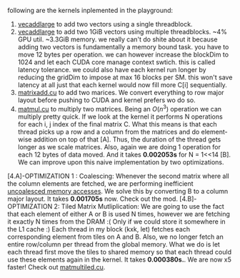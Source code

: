following are the kernels inplemented in the playground:
1. [vecaddlarge](../playground/vecaddsingle.cu) to add two vectors using a single threadblock. 
2. [vecaddlarge](../playground/vecaddlarge.cu) to add two 1GiB vectors using multiple threadblocks. ~4% GPU util. ~3.3GiB memory. we really can't do shite about it because adding two vectors is fundamentally a memory bound task. you have to move 12 bytes per operation. we can however increase the blockDim to 1024 and let each CUDA core manage context swtich. this is called latency tolerance. we could also have each kernel run longer by reducing the gridDim to impose at max 16 blocks per SM. this won't save latency at all just that each kernel would now fill more C[i] sequentially.
3. [matrixadd.cu](../playground/matrixadd.cu) to add two marices. We convert everything to row major layout before pushing to CUDA and kernel prefers wo do so.
4. [matmul.cu](../playground/matmul.cu) to multiply two matrices. Being an $O(n^3)$ operation we can multiply pretty quick. If we look at the kernel it performs N operations for each i, j index of the final matrix C. What this means is that each thread picks up a row and a column from the matrices and do element-wise addition on top of that [A]. Thus, the duration of the thread gets longer as we scale matrices. Also, again we are doing 1 operation for each 12 bytes of data moved. And it takes **0.002053s** for N = 1<<14 [B]. We can improve upon this naive implementation by two optimizations.

[4.A]-OPTIMIZATION 1 : Coalescing: Whenever the second matrix where all the column elements are fetched, we are performing inefficient [uncoalesced memory accesses](https://youtu.be/XEOc4HCf_pQ?si=hANJ7Qw_RklEgM30&t=470). We solve this by converting B to a column major layout. It takes **0.001705s** now. Check out the mod. 
[4.B]-OPTIMIZATION 2: Tiled Matrix Mutliplication: We are going to use the fact that each element of either A or B is used N times, however we are fetching it exactly N times from the DRAM :( Only if we could store it somewhere in the L1 cache :) Each thread in my block (kxk, let) fetches each corresponding element from tiles on A and B. Also, we no longer fetch an entire row/column per thread from the global memory. What we do is let each thread first move the tiles to shared memory so that each thread could use these elements again in the kernel. It takes **0.000380s.**. We are now x5 faster! Check out [matmultiled.cu](../playground/matmultiled.cu).
